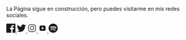 

<p>La Página sigue en construcción, pero puedes visitarme en mis redes sociales.</p>

<nav class="social-links" aria-label="Enlaces a redes sociales">

  <a href="https://facebook.com/w4vzen" target="_blank" rel="noopener noreferrer" aria-label="Facebook">
    <!-- Icono Facebook -->
    <svg width="24" height="24" fill="currentColor" viewBox="0 0 24 24" aria-hidden="true">
      <path d="M22.675 0h-21.35C.592 0 0 .593 0 1.326v21.348C0 23.408.592 24 1.325 24H12.82v-9.294H9.692v-3.622h3.127V8.413c0-3.1 1.894-4.788 4.659-4.788 1.325 0 2.466.099 2.797.143v3.24l-1.918.001c-1.504 0-1.796.715-1.796 1.764v2.313h3.588l-.467 3.622h-3.12V24h6.116C23.407 24 24 23.408 24 22.674V1.326C24 .593 23.407 0 22.675 0z"/>
    </svg>
  </a>

  <a href="https://x.com/artista" target="_blank" rel="noopener noreferrer" aria-label="X">
    <!-- Icono X (Twitter actualizado) -->
    <svg width="24" height="24" fill="currentColor" viewBox="0 0 24 24" aria-hidden="true">
      <path d="M23.954 4.569c-.885.392-1.83.656-2.825.775 1.014-.608 1.794-1.574 2.163-2.724-.951.564-2.005.974-3.127 1.195-.897-.959-2.178-1.559-3.594-1.559-3.179 0-5.515 3.004-4.797 6.045-4.091-.205-7.719-2.165-10.148-5.144-1.29 2.213-.669 5.108 1.523 6.574-.806-.026-1.566-.247-2.229-.616v.061c0 2.388 1.693 4.384 3.946 4.837-.734.2-1.513.232-2.224.084.627 1.956 2.444 3.377 4.6 3.416-2.07 1.623-4.678 2.348-7.29 2.04 2.179 1.397 4.768 2.209 7.548 2.209 9.142 0 14.307-7.721 13.995-14.646.962-.695 1.797-1.562 2.457-2.549z"/>
    </svg>
  </a>

  <a href="https://instagram.com/w4vzen" target="_blank" rel="noopener noreferrer" aria-label="Instagram">
    <!-- Icono Instagram -->
    <svg width="24" height="24" fill="currentColor" viewBox="0 0 24 24" aria-hidden="true">
      <path d="M7.75 2A5.75 5.75 0 0 0 2 7.75v8.5A5.75 5.75 0 0 0 7.75 22h8.5A5.75 5.75 0 0 0 22 16.25v-8.5A5.75 5.75 0 0 0 16.25 2h-8.5zm0 1.5h8.5A4.25 4.25 0 0 1 20.5 7.75v8.5a4.25 4.25 0 0 1-4.25 4.25h-8.5A4.25 4.25 0 0 1 3.5 16.25v-8.5A4.25 4.25 0 0 1 7.75 3.5zm4.25 3a5.25 5.25 0 1 0 0 10.5 5.25 5.25 0 0 0 0-10.5zm0 1.5a3.75 3.75 0 1 1 0 7.5 3.75 3.75 0 0 1 0-7.5zm4.88-.62a1.12 1.12 0 1 1-2.24 0 1.12 1.12 0 0 1 2.24 0z"/>
    </svg>
  </a>

  <a href="https://youtube.com/@W4VZEN" target="_blank" rel="noopener noreferrer" aria-label="YouTube">
    <!-- Icono YouTube -->
    <svg width="24" height="24" fill="currentColor" viewBox="0 0 24 24" aria-hidden="true">
      <path d="M19.8 7.2a2.42 2.42 0 0 0-1.7-1.7C16.53 5 12 5 12 5s-4.53 0-6.1.5a2.42 2.42 0 0 0-1.7 1.7A25.17 25.17 0 0 0 4 12a25.17 25.17 0 0 0 .2 4.8 2.42 2.42 0 0 0 1.7 1.7C7.47 19 12 19 12 19s4.53 0 6.1-.5a2.42 2.42 0 0 0 1.7-1.7A25.17 25.17 0 0 0 20 12a25.17 25.17 0 0 0-.2-4.8zM10 15.5v-7l6 3.5-6 3.5z"/>
    </svg>
  </a>

  <a href="https://open.spotify.com/intl-es/artist/6erqYFT0yIi0vTtpgRgYr4?si=Si5AtZxBTcCJ7Stwfh6nyg" target="_blank" rel="noopener noreferrer" aria-label="Spotify">
    <!-- Icono Spotify -->
    <svg width="24" height="24" fill="currentColor" viewBox="0 0 24 24" aria-hidden="true">
      <path d="M12 0a12 12 0 1 0 12 12A12 12 0 0 0 12 0zm5.22 17.45a.75.75 0 1 1-1 .96c-2.74-1.66-6.19-2.04-10.27-1.13a.75.75 0 0 1-.34-1.46c4.59-1.08 8.44-.62 11.4 1.21zm1.26-2.79a.94.94 0 0 1-1.26.33c-3.13-1.9-7.9-2.44-10.48-1.36a.94.94 0 0 1-.56-1.77c3.11-1 8.86-.42 12.27 1.58a.94.94 0 0 1 .03 1.22zm.1-3.05c-3.57-2.13-9.52-2.3-12.67-1.3a1.13 1.13 0 1 1-.77-2.1c4.03-1.47 11.19-1.22 15.68 1.56a1.13 1.13 0 0 1-2.24.85z"/>
    </svg>
  </a>

</nav>
